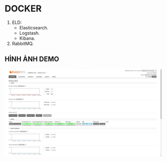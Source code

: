 # DOCKER
1. ELD:
    - Elasticsearch.
    - Logstash.
    - Kibana.
2. RabbitMQ.

## HÌNH ẢNH DEMO
<p align="center">
<img src="https://raw.githubusercontent.com/Tynab/Docker-Compose/master/pic/0.jpg"></img>
</p>
